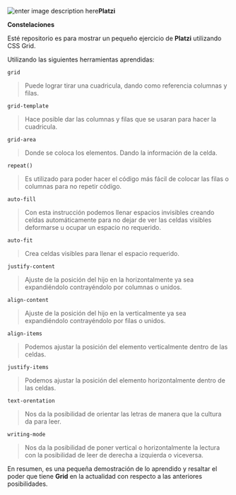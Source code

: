 ![enter image description here](https://static.platzi.com/media/platzi-isotipo@2x.png)**Platzi**																												
																																			
**Constelaciones**


Esté repositorio es para mostrar un pequeño ejercicio de **Platzi** utilizando CSS Grid.

Utilizando las siguientes herramientas aprendidas:

`grid` 
>Puede lograr tirar una cuadricula, dando como referencia columnas y filas.

`grid-template`
>Hace posible dar las columnas y filas que se usaran para hacer la cuadricula.

`grid-area`
>Donde se coloca los elementos. Dando la información de la celda.

`repeat()`
>Es utilizado para poder hacer el código más fácil de colocar las filas o columnas para no repetir código.

`auto-fill`
>Con esta instrucción podemos llenar espacios invisibles creando celdas automáticamente para no dejar de ver las celdas visibles deformarse u ocupar un espacio no requerido.

`auto-fit`
>Crea celdas visibles para llenar el espacio requerido.

`justify-content`
>Ajuste de la posición del hijo en la horizontalmente ya sea expandiéndolo contrayéndolo por columnas o unidos.

`align-content`
>Ajuste de la posición del hijo en la verticalmente ya sea expandiéndolo contrayéndolo por filas o unidos.

`align-items`
>Podemos ajustar la posición del elemento verticalmente dentro de las celdas.

`justify-items`
>Podemos ajustar la posición del elemento horizontalmente dentro de las celdas.

`text-orentation`
>Nos da la posibilidad de orientar las letras de manera que la cultura da para leer.

`writing-mode`
>Nos da la posibilidad de poner vertical o horizontalmente la lectura con la posibilidad de leer de derecha a izquierda o viceversa.

En resumen, es una pequeña demostración de lo aprendido y resaltar el poder que tiene  **Grid** en la actualidad con respecto a las anteriores posibilidades.
